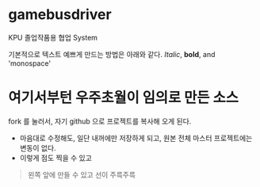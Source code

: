 # gamebusdriver
KPU 
졸업작품용 협업 System


기본적으로 텍스트 예쁘게 만드는 방법은 아래와 같다.
*Italic*, **bold**, and  'monospace'

여기서부턴 우주초월이 임의로 만든 소스
================================
fork 를 눌러서, 자기 github 으로 프로젝트를 복사해 오게 된다.
  * 마음대로 수정해도, 일단 내꺼에만 저장하게 되고, 원본 전체 마스터 프로젝트에는 변동이 없다.
  * 이렇게 점도 찍을 수 있고

> 왼쪽 앞에 만들 수 있고
> 선이 주륵주륵
